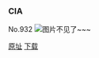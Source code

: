 ### CIA
No.932
![图片不见了~~~](https://imgs.xkcd.com/comics/cia.png)

[原址](https://xkcd.com//932) [下载](https://imgs.xkcd.com/comics/cia.png)


